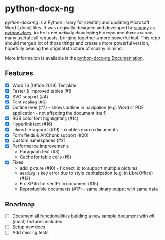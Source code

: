 # python-docx-ng

*python-docx-ng* is a Python library for creating and updating Microsoft Word (.docx) files.
It was originally designed and developed by [scanny](https://github.com/scanny) as [python-docx](https://github.com/python-openxml/python-docx).
As he is not actively developing his repo and there are soo many useful pull requests, bringing together a more powerful tool.
This repo should merge a lot of those things and create a more powerful version, hopefully bearing the original structure of scanny in mind.

More information is available in the [python-docx-ng Documentation](https://python-docx.readthedocs.org/en/latest/).

## Features

+ [x] Word 16 (Office 2019) Template
+ [x] Faster & improved tables (#1)
+ [x] SVG support (#4)
+ [x] Font scaling (#6)
+ [x] Outline level (#7) - shows outline in navigation (e.g. Word or PDF application - not affecting the document itself)
+ [x] RGB color font highlighting (#14)
+ [x] Hyperlink text (#16)
+ [x] `.docm` file support (#19) - enables marco documents
+ [x] Form fields & AltChunk support (#20)
+ [x] Custom namespaces (#21)
+ [x] Performance improvements
  + Paragraph.text (#3)
  + Cache for table cells (#8)
+ [x] Fixes
  + add_picture (#10) - fix next_id to support multiple pictures
  + `Heading 1` key error due to style capitalization (e.g. in LibreOffice) (#12)
  + Fix XPath for sectPr in document (#15)
  + Reproducible documents (#17) - same binary output with same data

## Roadmap

+ [ ] Document all functionallities building a new sample document with *all* (most) features included
+ [ ] Setup new docs
+ [ ] Add missing tests
